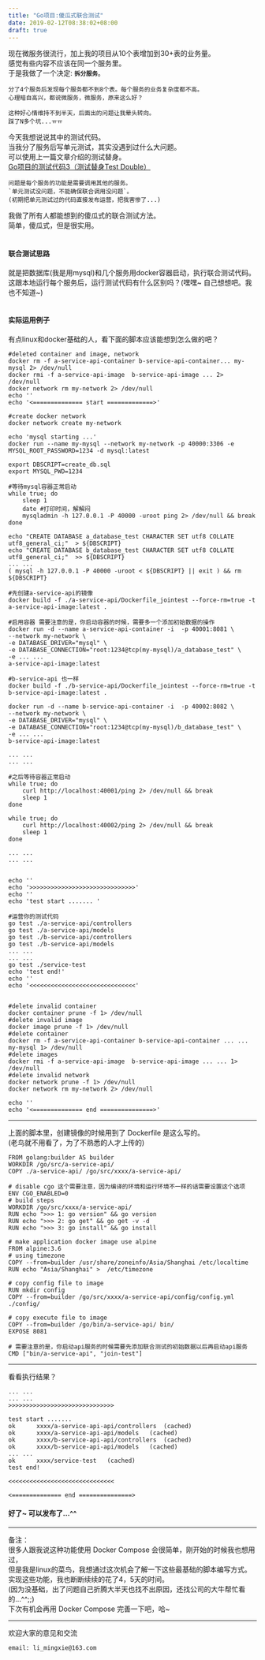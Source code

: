 ```yaml
---
title: "Go项目:傻瓜式联合测试"
date: 2019-02-12T08:38:02+08:00
draft: true
---
```


现在微服务很流行，加上我的项目从10个表增加到30+表的业务量。  
感觉有些内容不应该在同一个服务里。   
于是我做了一个决定: **`拆分服务`**。  

```
分了4个服务后发现每个服务都不到8个表。每个服务的业务复杂度都不高。  
心理暗自高兴，都说微服务，微服务，原来这么好？

这种好心情维持不到半天，后面出的问题让我晕头转向。
踩了N多个坑...ㅠㅠ
```

今天我想说说其中的测试代码。  
当我分了服务后写单元测试，其实没遇到过什么大问题。  
可以使用上一篇文章介绍的测试替身。   
[Go项目的测试代码3（测试替身Test Double）](https://limingxie.github.io/limingxie/my_go_test3/)

```
问题是每个服务的功能是需要调用其他的服务。   
`单元测试没问题，不能确保联合调用没问题`。  
(初期把单元测试过的代码直接发布运营，把我害惨了...)
```

我做了所有人都能想到的傻瓜式的联合测试方法。  
简单，傻瓜式，但是很实用。
<Br />
<Br />

#### **联合测试思路**
就是把数据库(我是用mysql)和几个服务用docker容器启动，执行联合测试代码。  
这跟本地运行每个服务后，运行测试代码有什么区别吗？(嘿嘿~ 自己想想吧。我也不知道~)
<Br />
<Br />

#### **实际运用例子**
有点linux和docker基础的人，看下面的脚本应该能想到怎么做的吧？

```
#deleted container and image, network
docker rm -f a-service-api-container b-service-api-container... my-mysql 2> /dev/null
docker rmi -f a-service-api-image  b-service-api-image ... 2> /dev/null
docker network rm my-network 2> /dev/null
echo ''
echo '<============== start =============>'

#create docker network
docker network create my-network

echo 'mysql starting ...'
docker run --name my-mysql --network my-network -p 40000:3306 -e MYSQL_ROOT_PASSWORD=1234 -d mysql:latest

export DBSCRIPT=create_db.sql
export MYSQL_PWD=1234

#等待mysql容器正常启动
while true; do
    sleep 1
    date #打印时间，解解闷
    mysqladmin -h 127.0.0.1 -P 40000 -uroot ping 2> /dev/null && break
done

echo "CREATE DATABASE a_database_test CHARACTER SET utf8 COLLATE utf8_general_ci;"  > ${DBSCRIPT}
echo "CREATE DATABASE b_database_test CHARACTER SET utf8 COLLATE utf8_general_ci;"  >> ${DBSCRIPT}
... ...
( mysql -h 127.0.0.1 -P 40000 -uroot < ${DBSCRIPT} || exit ) && rm ${DBSCRIPT}

#先创建a-service-api的镜像
docker build -f ./a-service-api/Dockerfile_jointest --force-rm=true -t a-service-api-image:latest .

#启用容器 需要注意的是，你启动容器的时候，需要多一个添加初始数据的操作
docker run -d --name a-service-api-container -i  -p 40001:8081 \
--network my-network \
-e DATABASE_DRIVER="mysql" \ 
-e DATABASE_CONNECTION="root:1234@tcp(my-mysql)/a_database_test" \
-e ... ...
a-service-api-image:latest

#b-service-api 也一样
docker build -f ./b-service-api/Dockerfile_jointest --force-rm=true -t b-service-api-image:latest .

docker run -d --name b-service-api-container -i  -p 40002:8082 \
--network my-network \
-e DATABASE_DRIVER="mysql" \
-e DATABASE_CONNECTION="root:1234@tcp(my-mysql)/b_database_test" \
-e ... ...
b-service-api-image:latest

... ...
... ...

#之后等待容器正常启动
while true; do
    curl http://localhost:40001/ping 2> /dev/null && break
    sleep 1
done

while true; do
    curl http://localhost:40002/ping 2> /dev/null && break
    sleep 1
done

... ...
... ...


echo ''
echo '>>>>>>>>>>>>>>>>>>>>>>>>>>>>>>'
echo ''
echo 'test start ....... '

#运营你的测试代码
go test ./a-service-api/controllers
go test ./a-service-api/models
go test ./b-service-api/controllers
go test ./b-service-api/models
... ...
... ...
go test ./service-test
echo 'test end!'
echo ''
echo '<<<<<<<<<<<<<<<<<<<<<<<<<<<<<<'


#delete invalid container
docker container prune -f 1> /dev/null
#delete invalid image
docker image prune -f 1> /dev/null
#delete container
docker rm -f a-service-api-container b-service-api-container ... ... my-mysql 1> /dev/null
#delete images
docker rmi -f a-service-api-image  b-service-api-image ... ... 1> /dev/null
#delete invalid network
docker network prune -f 1> /dev/null
docker network rm my-network 2> /dev/null

echo ''
echo '<============== end ===============>'
```

------------

上面的脚本里，创建镜像的时候用到了 Dockerfile 是这么写的。  
(老鸟就不用看了，为了不熟悉的人才上传的)

```
FROM golang:builder AS builder
WORKDIR /go/src/a-service-api/
COPY ./a-service-api/ /go/src/xxxx/a-service-api/

# disable cgo 这个需要注意，因为编译的环境和运行环境不一样的话需要设置这个选项
ENV CGO_ENABLED=0
# build steps
WORKDIR /go/src/xxxx/a-service-api/
RUN echo ">>> 1: go version" && go version
RUN echo ">>> 2: go get" && go get -v -d
RUN echo ">>> 3: go install" && go install
 
# make application docker image use alpine
FROM alpine:3.6
# using timezone
COPY --from=builder /usr/share/zoneinfo/Asia/Shanghai /etc/localtime
RUN echo "Asia/Shanghai" >  /etc/timezone

# copy config file to image 
RUN mkdir config
COPY --from=builder /go/src/xxxx/a-service-api/config/config.yml ./config/

# copy execute file to image
COPY --from=builder /go/bin/a-service-api/ bin/
EXPOSE 8081

# 需要注意的是，你启动api服务的时候需要先添加联合测试的初始数据以后再启动api服务
CMD ["bin/a-service-api", "join-test"]
```

-------------------

看看执行结果？

```
... ...
... ...
>>>>>>>>>>>>>>>>>>>>>>>>>>>>>>

test start .......
ok  	xxxx/a-service-api-api/controllers	(cached)
ok  	xxxx/a-service-api-api/models	(cached)
ok  	xxxx/b-service-api-api/controllers	(cached)
ok  	xxxx/b-service-api-api/models	(cached)
... ... 
ok  	xxxx/service-test	(cached)
test end!

<<<<<<<<<<<<<<<<<<<<<<<<<<<<<<

<============== end ===============>
```

#### **好了~ 可以发布了...^^** 
------------
备注：  
很多人跟我说这种功能使用 Docker Compose 会很简单，刚开始的时候我也想用过，  
但是我是linux的菜鸟，我想通过这次机会了解一下这些最基础的脚本编写方式。  
实现这些功能，我也断断续续的花了4，5天的时间。  
(因为没基础，出了问题自己折腾大半天也找不出原因，还找公司的大牛帮忙看的...^^;;)  
下次有机会再用 Docker Compose 完善一下吧，哈~  


----------------------------------------------
欢迎大家的意见和交流

`email: li_mingxie@163.com`
